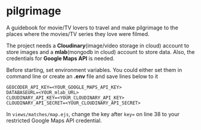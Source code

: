 # pilgrimage
A guidebook for movie/TV lovers to travel and make pilgrimage to the places where the movies/TV series they love were filmed.

The project needs a **Cloudinary**(image/video storage in cloud) account to store images and a **mlab**(mongodb in cloud) account to store data. Also, the credentials for **Google Maps API** is needed.

Before starting, set environment variables.
You could either set them in command line or create an **.env** file and save lines below to it
```
GEOCODER_API_KEY=<YOUR_GOOGLE_MAPS_API_KEY>
DATABASEURL=<YOUR_mlab_URL>
CLOUDINARY_API_KEY=<YOUR_CLOUDINARY_API_KEY>
CLOUDINARY_API_SECRET=<YOUR_CLOUDINARY_API_SECRET>
```

In `views/matches/map.ejs`, change the key after `key=` on line 38 to your restricted Google Maps API credential.
